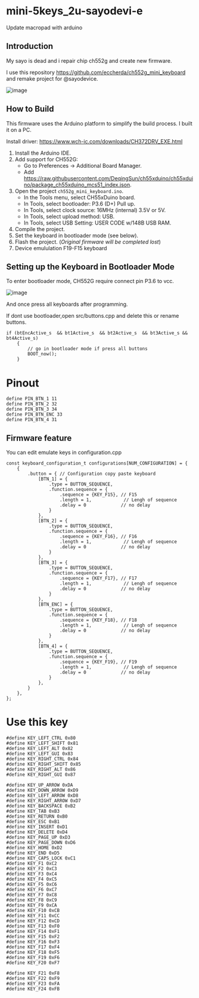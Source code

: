 # mini-5keys_2u-sayodevi-e
Update macropad with arduino
## Introduction

My sayo is dead and i repair chip ch552g and create new firmware.

I use this repository https://github.com/eccherda/ch552g_mini_keyboard and remake project for @sayodevice.

![image](https://github.com/user-attachments/assets/aeaa3f0d-f60f-4a69-bfec-e3ec0eafdc41)

## How to Build

This firmware uses the Arduino platform to simplify the build process. I built it on a PC.

Install driver: https://www.wch-ic.com/downloads/CH372DRV_EXE.html
1. Install the Arduino IDE.
2. Add support for CH552G:
   - Go to Preferences -> Additional Board Manager.
   - Add https://raw.githubusercontent.com/DeqingSun/ch55xduino/ch55xduino/package_ch55xduino_mcs51_index.json.
3. Open the project `ch552g_mini_keyboard.ino`.
   - In the Tools menu, select CH55xDuino board.
   - In Tools, select bootloader: P3.6 (D+) Pull up.
   - In Tools, select clock source: 16MHz (internal) 3.5V or 5V.
   - In Tools, select upload method: USB.
   - In Tools, select USB Setting: USER CODE w/148B USB RAM.
4. Compile the project.
5. Set the keyboard in bootloader mode (see below).
6. Flash the project. (*Original firmware will be completed lost*)
7. Device emululation F19-F15 keyboard

## Setting up the Keyboard in Bootloader Mode

To enter bootloader mode, CH552G require connect pin P3.6 to vcc.

![image](https://github.com/user-attachments/assets/702bbbe0-eeb2-4834-b003-032471738a94)

And once press all keyboards after programming.

If dont use bootloader,open src/buttons.cpp and delete this or rename buttons.
```
if (btEncActive_s  && bt1Active_s  && bt2Active_s  && bt3Active_s && bt4Active_s)
    {
        // go in bootloader mode if press all buttons
        BOOT_now();
    }
```
# Pinout

```
define PIN_BTN_1 11
define PIN_BTN_2 32
define PIN_BTN_3 34
define PIN_BTN_ENC 33
define PIN_BTN_4 31
```

## Firmware feature

You can edit emulate keys in configuration.cpp

```
const keyboard_configuration_t configurations[NUM_CONFIGURATION] = {
    {
        .button = { // Configuration copy paste keyboard
            [BTN_1] = {
                .type = BUTTON_SEQUENCE,
                .function.sequence = {
                    .sequence = {KEY_F15}, // F15
                    .length = 1,            // Lengh of sequence
                    .delay = 0             // no delay
                }
            },
            [BTN_2] = {
                .type = BUTTON_SEQUENCE,
                .function.sequence = {
                    .sequence = {KEY_F16}, // F16
                    .length = 1,            // Lengh of sequence
                    .delay = 0             // no delay
                }
            },
            [BTN_3] = {
                .type = BUTTON_SEQUENCE,
                .function.sequence = {
                    .sequence = {KEY_F17}, // F17
                    .length = 1,            // Lengh of sequence
                    .delay = 0             // no delay
                }
            },
            [BTN_ENC] = {
                .type = BUTTON_SEQUENCE,
                .function.sequence = {
                    .sequence = {KEY_F18}, // F18
                    .length = 1,            // Lengh of sequence
                    .delay = 0             // no delay
                }
            },
            [BTN_4] = {
                .type = BUTTON_SEQUENCE,
                .function.sequence = {
                    .sequence = {KEY_F19}, // F19
                    .length = 1,            // Lengh of sequence
                    .delay = 0             // no delay
                }
            },
        }
    },
};
```
# Use this key

```
#define KEY_LEFT_CTRL 0x80
#define KEY_LEFT_SHIFT 0x81
#define KEY_LEFT_ALT 0x82
#define KEY_LEFT_GUI 0x83
#define KEY_RIGHT_CTRL 0x84
#define KEY_RIGHT_SHIFT 0x85
#define KEY_RIGHT_ALT 0x86
#define KEY_RIGHT_GUI 0x87

#define KEY_UP_ARROW 0xDA
#define KEY_DOWN_ARROW 0xD9
#define KEY_LEFT_ARROW 0xD8
#define KEY_RIGHT_ARROW 0xD7
#define KEY_BACKSPACE 0xB2
#define KEY_TAB 0xB3
#define KEY_RETURN 0xB0
#define KEY_ESC 0xB1
#define KEY_INSERT 0xD1
#define KEY_DELETE 0xD4
#define KEY_PAGE_UP 0xD3
#define KEY_PAGE_DOWN 0xD6
#define KEY_HOME 0xD2
#define KEY_END 0xD5
#define KEY_CAPS_LOCK 0xC1
#define KEY_F1 0xC2
#define KEY_F2 0xC3
#define KEY_F3 0xC4
#define KEY_F4 0xC5
#define KEY_F5 0xC6
#define KEY_F6 0xC7
#define KEY_F7 0xC8
#define KEY_F8 0xC9
#define KEY_F9 0xCA
#define KEY_F10 0xCB
#define KEY_F11 0xCC
#define KEY_F12 0xCD
#define KEY_F13 0xF0
#define KEY_F14 0xF1
#define KEY_F15 0xF2
#define KEY_F16 0xF3
#define KEY_F17 0xF4
#define KEY_F18 0xF5
#define KEY_F19 0xF6
#define KEY_F20 0xF7

#define KEY_F21 0xF8
#define KEY_F22 0xF9
#define KEY_F23 0xFA
#define KEY_F24 0xFB
```
